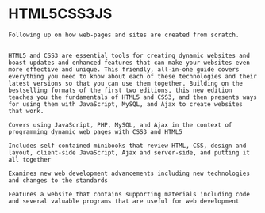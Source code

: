 # HTML5CSS3JS 
    Following up on how web-pages and sites are created from scratch.


    HTML5 and CSS3 are essential tools for creating dynamic websites and boast updates and enhanced features that can make your websites even more effective and unique. This friendly, all-in-one guide covers everything you need to know about each of these technologies and their latest versions so that you can use them together. Building on the bestselling formats of the first two editions, this new edition teaches you the fundamentals of HTML5 and CSS3, and then presents ways for using them with JavaScript, MySQL, and Ajax to create websites that work.

    Covers using JavaScript, PHP, MySQL, and Ajax in the context of programming dynamic web pages with CSS3 and HTML5

    Includes self-contained minibooks that review HTML, CSS, design and layout, client-side JavaScript, Ajax and server-side, and putting it all together

    Examines new web development advancements including new technologies and changes to the standards

    Features a website that contains supporting materials including code and several valuable programs that are useful for web development
